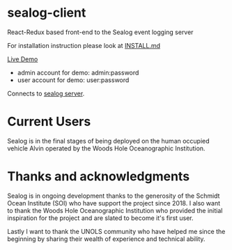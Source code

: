 # sealog-client
React-Redux based front-end to the Sealog event logging server

For installation instruction please look at [INSTALL.md](./INSTALL.md)

[Live Demo](http://162.243.201.175/sealog/)

- admin account for demo: admin:password
- user account for demo: user:password

Connects to [sealog server](https://github.com/webbpinner/sealog-server).

# Current Users
Sealog is in the final stages of being deployed on the human occupied vehicle Alvin operated by the Woods Hole Oceanographic Institution.

# Thanks and acknowledgments
Sealog is in ongoing development thanks to the generosity of the Schmidt Ocean Institute (SOI) who have support the project since 2018. I also want to thank the Woods Hole Oceanographic Institution who provided the initial inspiration for the project and are slated to become it's first user.

Lastly I want to thank the UNOLS community who have helped me since the beginning by sharing their wealth of experience and technical ability.
